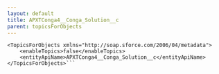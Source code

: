 ```yaml
---
layout: default
title: APXTConga4__Conga_Solution__c
parent: topicsForObjects
---
```


```<?xml version="1.0" encoding="UTF-8"?>
<TopicsForObjects xmlns="http://soap.sforce.com/2006/04/metadata">
    <enableTopics>false</enableTopics>
    <entityApiName>APXTConga4__Conga_Solution__c</entityApiName>
</TopicsForObjects>```
